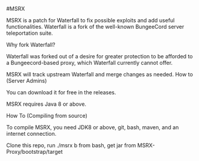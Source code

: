 #MSRX

MSRX is a patch for Waterfall to fix possible exploits and add useful functionalities. Waterfall is a fork of the well-known BungeeCord server teleportation suite.


Why fork Waterfall?

Waterfall was forked out of a desire for greater protection to be afforded to a Bungeecord-based proxy, which Waterfall currently cannot offer.

MSRX will track upstream Waterfall and merge changes as needed.
How to (Server Admins)

You can download it for free in the releases.

MSRX requires Java 8 or above.

How To (Compiling from source)

To compile MSRX, you need JDK8 or above, git, bash, maven, and an internet connection.

Clone this repo, run ./msrx b from bash, get jar from MSRX-Proxy/bootstrap/target
